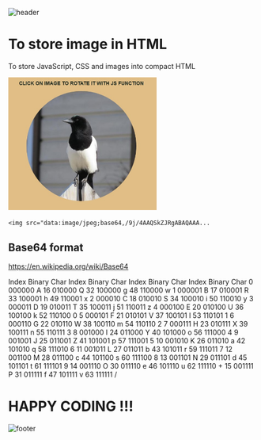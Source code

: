 ![header](https://capsule-render.vercel.app/api?type=slice&color=auto&height=130&section=header&text=Base64&fontSize=30&fontAlign=80)

# To store image in HTML
To store JavaScript, CSS and images into compact HTML

<img src="Screenshot.jpg" width="300px">

```
<img src="data:image/jpeg;base64,/9j/4AAQSkZJRgABAQAAA...
```

## Base64 format
https://en.wikipedia.org/wiki/Base64

Index 	Binary 	Char 		Index 	Binary 	Char 		Index 	Binary 	Char 		Index 	Binary 	Char
0 	000000 	A 	16 	010000 	Q 	32 	100000 	g 	48 	110000 	w
1 	000001 	B 	17 	010001 	R 	33 	100001 	h 	49 	110001 	x
2 	000010 	C 	18 	010010 	S 	34 	100010 	i 	50 	110010 	y
3 	000011 	D 	19 	010011 	T 	35 	100011 	j 	51 	110011 	z
4 	000100 	E 	20 	010100 	U 	36 	100100 	k 	52 	110100 	0
5 	000101 	F 	21 	010101 	V 	37 	100101 	l 	53 	110101 	1
6 	000110 	G 	22 	010110 	W 	38 	100110 	m 	54 	110110 	2
7 	000111 	H 	23 	010111 	X 	39 	100111 	n 	55 	110111 	3
8 	001000 	I 	24 	011000 	Y 	40 	101000 	o 	56 	111000 	4
9 	001001 	J 	25 	011001 	Z 	41 	101001 	p 	57 	111001 	5
10 	001010 	K 	26 	011010 	a 	42 	101010 	q 	58 	111010 	6
11 	001011 	L 	27 	011011 	b 	43 	101011 	r 	59 	111011 	7
12 	001100 	M 	28 	011100 	c 	44 	101100 	s 	60 	111100 	8
13 	001101 	N 	29 	011101 	d 	45 	101101 	t 	61 	111101 	9
14 	001110 	O 	30 	011110 	e 	46 	101110 	u 	62 	111110 	+
15 	001111 	P 	31 	011111 	f 	47 	101111 	v 	63 	111111 	/

# HAPPY CODING !!!

![footer](https://capsule-render.vercel.app/api?type=slice&color=auto&height=130&section=footer)
